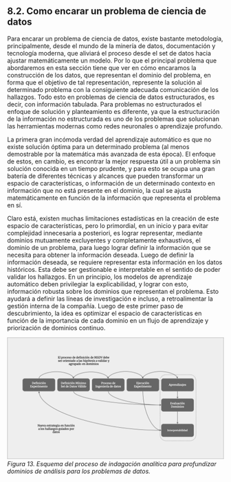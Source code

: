 ## 8.2. Como encarar un problema de ciencia de datos

Para encarar un problema de ciencia de datos, existe bastante metodología, principalmente, desde el mundo de la minería de datos, documentación y tecnología moderna, que aliviará el proceso desde el set de datos hacia ajustar matemáticamente un modelo. Por lo que el principal problema que abordaremos en esta sección tiene que ver en cómo encaramos la construcción de los datos, que representan el dominio del problema, en forma que el objetivo de tal representación, represente la solución al determinado problema con la consiguiente adecuada comunicación de los hallazgos. Todo esto en problemas de ciencia de datos estructurados, es decir, con información tabulada. Para problemas no estructurados el enfoque de solución y planteamiento es diferente, ya que la estructuración de la información no estructurada es uno de los problemas que solucionan las herramientas modernas como redes neuronales o aprendizaje profundo.

La primera gran incómoda verdad del aprendizaje automático es que no existe solución óptima para un determinado problema (al menos demostrable por la matemática más avanzada de esta época). El enfoque de estos, en cambio, es encontrar la mejor respuesta útil a un problema sin solución conocida en un tiempo prudente, y para esto se ocupa una gran batería de diferentes técnicas y alcances que pueden transformar un espacio de características, o información de un determinado contexto en información que no está presente en el dominio, la cual se ajusta matemáticamente en función de la información que representa el problema en sí. 

Claro está, existen muchas limitaciones estadísticas en la creación de este espacio de características, pero lo primordial, en un inicio y para evitar complejidad innecesaria a posteriori, es lograr representar, mediante dominios mutuamente excluyentes y completamente exhaustivos, el dominio de un problema, para luego lograr definir la información que se necesita para obtener la información deseada. Luego de definir la información deseada, se requiere representar esta información en los datos históricos. Esta debe ser gestionable e interpretable en el sentido de poder validar los hallazgos. En un principio, los modelos de aprendizaje automático deben privilegiar la explicabilidad, y lograr con esto, información robusta sobre los dominios que representan el problema. Esto ayudará a definir las líneas de investigación e incluso, a retroalimentar la gestión interna de la compañía. Luego de este primer paso de descubrimiento, la idea es optimizar el espacio de características en función de la importancia de cada dominio en un flujo de aprendizaje y priorización de dominios continuo.

![Ilustración 13](resources/ilustracion_13.png)
*Figura 13. Esquema del proceso de indagación analítica para profundizar dominios de análisis para los problemas de datos.*


